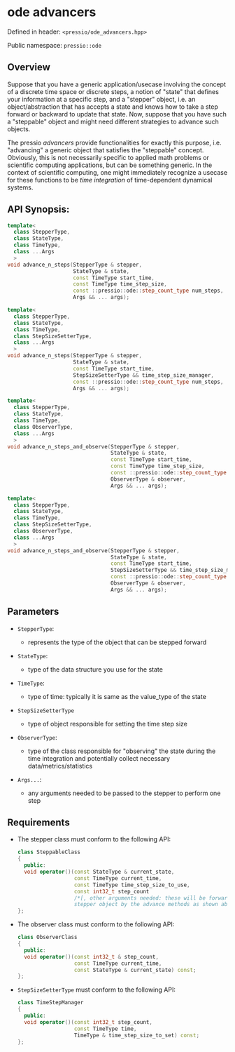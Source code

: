 
# ode advancers

Defined in header: `<pressio/ode_advancers.hpp>`

Public namespace: `pressio::ode`


## Overview

Suppose that you have a generic application/usecase
involving the concept of a discrete time space or discrete steps,
a notion of "state" that defines your information at a specific step,
and a "stepper" object, i.e. an object/abstraction that has accepts a state
and knows how to take a step forward or backward to update that state.
Now, suppose that you have such a "steppable" object and might
need different strategies to advance such objects.

The pressio *advancers* provide functionalities for exactly this purpose,
i.e. "advancing" a generic object that satisfies the "steppable" concept.
Obviously, this is not necessarily specific to applied math problems or
scientific computing applications, but can be something generic.
In the context of scientific computing, one might immediately recognize
a usecase for these functions to be *time integration* of
time-dependent dynamical systems.


## API Synopsis:

```cpp
template<
  class StepperType,
  class StateType,
  class TimeType,
  class ...Args
  >
void advance_n_steps(StepperType & stepper,
					 StateType & state,
					 const TimeType start_time,
					 const TimeType time_step_size,
					 const ::pressio::ode::step_count_type num_steps,
					 Args && ... args);

template<
  class StepperType,
  class StateType,
  class TimeType,
  class StepSizeSetterType,
  class ...Args
  >
void advance_n_steps(StepperType & stepper,
					 StateType & state,
					 const TimeType start_time,
					 StepSizeSetterType && time_step_size_manager,
					 const ::pressio::ode::step_count_type num_steps,
					 Args && ... args);

template<
  class StepperType,
  class StateType,
  class TimeType,
  class ObserverType,
  class ...Args
  >
void advance_n_steps_and_observe(StepperType & stepper,
								 StateType & state,
								 const TimeType start_time,
								 const TimeType time_step_size,
								 const ::pressio::ode::step_count_type num_steps,
								 ObserverType & observer,
								 Args && ... args);

template<
  class StepperType,
  class StateType,
  class TimeType,
  class StepSizeSetterType,
  class ObserverType,
  class ...Args
  >
void advance_n_steps_and_observe(StepperType & stepper,
								 StateType & state,
								 const TimeType start_time,
								 StepSizeSetterType && time_step_size_manager,
								 const ::pressio::ode::step_count_type num_steps,
								 ObserverType & observer,
								 Args && ... args);
```

## Parameters

- `StepperType`:
  - represents the type of the object that can be stepped forward

- `StateType`:
  - type of the data structure you use for the state

- `TimeType`:
  - type of time: typically it is same as the value_type of the state

- `StepSizeSetterType`
  - type of object responsible for setting the time step size

- `ObserverType`:
  - type of the class responsible for "observing" the state during the
  time integration and potentially collect necessary data/metrics/statistics

- `Args...`:
  - any arguments needed to be passed to the stepper to perform one step


## Requirements

- The stepper class must conform to the following API:

  ```cpp
  class SteppableClass
  {
    public:
	void operator()(const StateType & current_state,
					const TimeType current_time,
					const TimeType time_step_size_to_use,
					const int32_t step_count
					/*[, other arguments needed: these will be forwarded to your
					stepper object by the advance methods as shown above ]*/);
  };
  ```

- The observer class must conform to the following API:

  ```cpp
  class ObserverClass
  {
    public:
    void operator()(const int32_t & step_count,
				    const TimeType current_time,
					const StateType & current_state) const;
  };
  ```

- `StepSizeSetterType` must conform to the following API:

  ```cpp
  class TimeStepManager
  {
    public:
    void operator()(const int32_t step_count,
				    const TimeType time,
					TimeType & time_step_size_to_set) const;
  };
  ```

